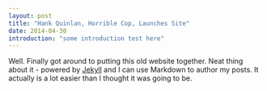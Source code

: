 ```yaml
---
layout: post
title: "Hank Quinlan, Horrible Cop, Launches Site"
date: 2014-04-30
introduction: "some introduction test here"
---
```


Well. Finally got around to putting this old website together. Neat thing about it - powered by [Jekyll](http://jekyllrb.com) and I can use Markdown to author my posts. It actually is a lot easier than I thought it was going to be.
